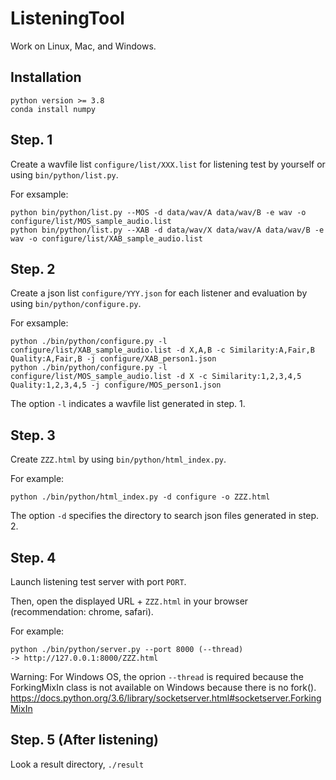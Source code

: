 # ListeningTool

Work on Linux, Mac, and Windows.

## Installation 

```
python version >= 3.8
conda install numpy
```

## Step. 1
Create a wavfile list `configure/list/XXX.list` for listening test by yourself or using `bin/python/list.py`.

For exsample: 
```
python bin/python/list.py --MOS -d data/wav/A data/wav/B -e wav -o configure/list/MOS_sample_audio.list
python bin/python/list.py --XAB -d data/wav/X data/wav/A data/wav/B -e wav -o configure/list/XAB_sample_audio.list
```

## Step. 2
Create a json list `configure/YYY.json` for each listener and evaluation by using `bin/python/configure.py`.

For exsample: 
```
python ./bin/python/configure.py -l configure/list/XAB_sample_audio.list -d X,A,B -c Similarity:A,Fair,B Quality:A,Fair,B -j configure/XAB_person1.json
python ./bin/python/configure.py -l configure/list/MOS_sample_audio.list -d X -c Similarity:1,2,3,4,5 Quality:1,2,3,4,5 -j configure/MOS_person1.json
```

The option `-l` indicates a wavfile list generated in step. 1.

## Step. 3
Create `ZZZ.html` by using `bin/python/html_index.py`.

For example:
```
python ./bin/python/html_index.py -d configure -o ZZZ.html
```

The option `-d` specifies the directory to search json files generated in step. 2.

## Step. 4
Launch listening test server with port `PORT`.

Then, open the displayed URL + `ZZZ.html` in your browser (recommendation: chrome, safari).

For example:
```
python ./bin/python/server.py --port 8000 (--thread)
-> http://127.0.0.1:8000/ZZZ.html
```

Warning:  For Windows OS, the oprion `--thread` is required because the ForkingMixIn class is not available on Windows because there is no fork().
https://docs.python.org/3.6/library/socketserver.html#socketserver.ForkingMixIn

## Step. 5 (After listening)
Look a result directory, `./result`


